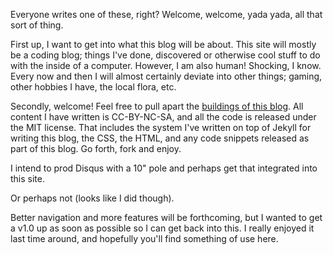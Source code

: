 Everyone writes one of these, right? Welcome, welcome, yada yada, all that sort of thing.

First up, I want to get into what this blog will be about. This site will mostly be a
coding blog; things I've done, discovered or otherwise cool stuff to do with the 
inside of a computer. However, I am also human! Shocking, I know. Every now and then 
I will almost certainly deviate into other things; gaming, other hobbies I have, the 
local flora, etc.

Secondly, welcome! Feel free to pull apart the [buildings of this blog][source]. All
content I have written is CC-BY-NC-SA, and all the code is released under the MIT
license. That includes the system I've written on top of Jekyll for writing this blog,
the CSS, the HTML, and any code snippets released as part of this blog. Go forth, fork
and enjoy.

I intend to prod Disqus with a 10" pole and perhaps get that integrated into this site.

Or perhaps not (looks like I did though).

Better navigation and more features will be forthcoming, but I wanted to get a v1.0 up
as soon as possible so I can get back into this. I really enjoyed it last time around,
and hopefully you'll find something of use here.

  [source]: https://github.com/mscharley/mscharley.github.io
